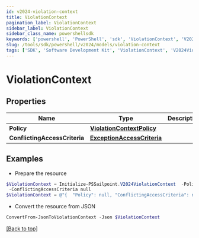 ```yaml
---
id: v2024-violation-context
title: ViolationContext
pagination_label: ViolationContext
sidebar_label: ViolationContext
sidebar_class_name: powershellsdk
keywords: ['powershell', 'PowerShell', 'sdk', 'ViolationContext', 'V2024ViolationContext'] 
slug: /tools/sdk/powershell/v2024/models/violation-context
tags: ['SDK', 'Software Development Kit', 'ViolationContext', 'V2024ViolationContext']
---
```



# ViolationContext

## Properties

Name | Type | Description | Notes
------------ | ------------- | ------------- | -------------
**Policy** | [**ViolationContextPolicy**](violation-context-policy) |  | [optional] 
**ConflictingAccessCriteria** | [**ExceptionAccessCriteria**](exception-access-criteria) |  | [optional] 

## Examples

- Prepare the resource
```powershell
$ViolationContext = Initialize-PSSailpoint.V2024ViolationContext  -Policy null `
 -ConflictingAccessCriteria null
$ViolationContext = @"{  "Policy": null, "ConflictingAccessCriteria": null }"@
```

- Convert the resource from JSON
```powershell
ConvertFrom-JsonToViolationContext -Json $ViolationContext
```


[[Back to top]](#) 

